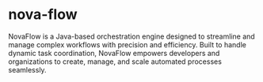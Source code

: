 # nova-flow
NovaFlow is a Java-based orchestration engine designed to streamline and manage complex workflows with precision and efficiency. Built to handle dynamic task coordination, NovaFlow empowers developers and organizations to create, manage, and scale automated processes seamlessly.
